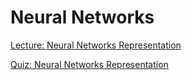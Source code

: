 # Neural Networks

[Lecture: Neural Networks Representation](/Week_4/NeuralNetworks/Assets/NeuralNetworkRepresentation_Lecture8.pdf)

[Quiz: Neural Networks Representation](/Week_4/NeuralNetworks/Assets/Quiz_8.pdf)
